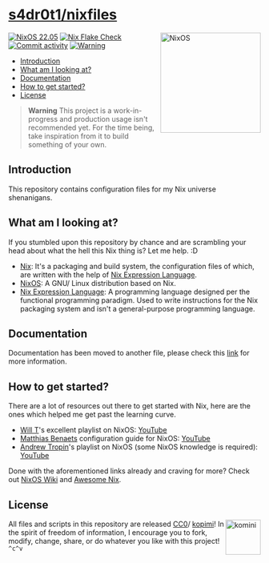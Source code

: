 # [s4dr0t1/nixfiles](github.com/s4dr0t1/nixfiles)

[<img src="https://nixos.org/logo/nixos-logo-only-hires.png" width="200" align="right" alt="NixOS">](https://nixos.org)
[![NixOS 22.05](https://img.shields.io/badge/NixOS-22.05-blue.svg?style=flat&logo=NixOS&logoColor=white)](https://nixos.org)
[![Nix Flake Check](https://github.com/s4dr0t1/nixfiles/workflows/Nix%20Flake%20Check/badge.svg)](https://github.com/s4dr0t1/nixfiles/actions)
[![Commit activity](https://img.shields.io/github/last-commit/s4dr0t1/nixfiles/main?style=flat)](https://github.com/s4dr0t1/nixfiles)
[![Warning](https://img.shields.io/badge/Warning-WIP-red?style=flat&logo=serverfault)](https://en.wikipedia.org/wiki/Work_in_Progress_(https://en.wikipedia.org/wiki/Work_in_process))


- [Introduction](#introduction)
- [What am I looking at?](#what-am-i-looking-at%3F)
- [Documentation](#documentation)
- [How to get started?](#how-to-get-started%3F)
- [License](#license)

> **Warning**
> This project is a work-in-progress and production usage isn't recommended yet. For the time being, take inspiration from it to build something of your own.

## Introduction

This repository contains configuration files for my Nix universe shenanigans.

## What am I looking at?

If you stumbled upon this repository by chance and are scrambling your head about what the hell this Nix thing is? Let me help. :D

- [Nix](https://nixos.wiki/wiki/Nix_package_manager): It's a packaging and build system, the configuration files of which, are written with the help of [Nix Expression Language](https://nixos.wiki/wiki/Overview_of_the_Nix_Language).
- [NixOS](https://nixos.wiki/wiki/Overview_of_the_NixOS_Linux_distribution): A GNU/ Linux distribution based on Nix.
- [Nix Expression Language](https://nixos.wiki/wiki/Overview_of_the_Nix_Language): A programming language designed per the functional programming paradigm. Used to write instructions for the Nix packaging system and isn't a general-purpose programming language.

## Documentation

Documentation has been moved to another file, please check this [link](./doc/README.md) for more information.

## How to get started?

There are a lot of resources out there to get started with Nix, here are the ones which helped me get past the learning curve.

- [Will T](https://github.com/wiltaylor)'s excellent playlist on NixOS: [YouTube](https://youtube.com/playlist?list=PL-saUBvIJzOkjAw_vOac75v-x6EzNzZq-)
- [Matthias Benaets](https://github.com/MatthiasBenaets) configuration guide for NixOS: [YouTube](https://youtu.be/AGVXJ-TIv3Y)
- [Andrew Tropin](https://github.com/abcdw)'s playlist on NixOS (some NixOS knowledge is required): [YouTube](https://youtube.com/playlist?list=PLZmotIJq3yOKew30oT8aEbPUOEKBmNpY1)

Done with the aforementioned links already and craving for more? Check out [NixOS Wiki](https://nixos.wiki) and [Awesome Nix](https://github.com/nix-community/awesome-nix).

## License

[<img src="https://gist.githubusercontent.com/xero/cbcd5c38b695004c848b73e5c1c0c779/raw/6b32899b0af238b17383d7a878a69a076139e72d/kopimi-sm.png" align="right" alt="komini" width="70">](https://kopimi.com)

All files and scripts in this repository are released [CC0](https://creativecommons.org/publicdomain/zero/1.0/)/ [kopimi](https://kopimi.com)! In the spirit of freedom of information, I encourage you to fork, modify, change, share, or do whatever you like with this project! `^c^v`
